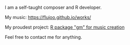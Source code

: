 I am a self-taught composer and R developer.

My music: <https://flujoo.github.io/works/>

My proudest project: [R package "gm" for music creation](https://github.com/flujoo/gm)

Feel free to contact me for anything.
